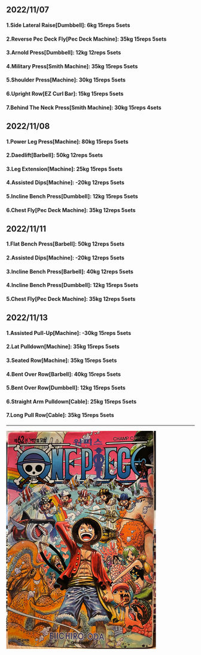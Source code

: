 ## 2022/11/07
#### 1.Side Lateral Raise\[Dumbbell\]: 6kg 15reps 5sets
#### 2.Reverse Pec Deck Fly\[Pec Deck Machine\]: 35kg 15reps 5sets
#### 3.Arnold Press\[Dumbbell\]: 12kg 12reps 5sets
#### 4.Military Press\[Smith Machine\]: 35kg 15reps 5sets
#### 5.Shoulder Press\[Machine\]: 30kg 15reps 5sets
#### 6.Upright Row\[EZ Curl Bar\]: 15kg 15reps 5sets
#### 7.Behind The Neck Press\[Smith Machine\]: 30kg 15reps 4sets

## 2022/11/08
#### 1.Power Leg Press\[Machine\]: 80kg 15reps 5sets
#### 2.Daedlift\[Barbell\]: 50kg 12reps 5sets
#### 3.Leg Extension\[Machine\]: 25kg 15reps 5sets
#### 4.Assisted Dips\[Machine\]: -20kg 12reps 5sets
#### 5.Incline Bench Press\[Dumbbell\]: 12kg 15reps 5sets
#### 6.Chest Fly\[Pec Deck Machine\]: 35kg 12reps 5sets

## 2022/11/11
#### 1.Flat Bench Press\[Barbell\]: 50kg 12reps 5sets
#### 2.Assisted Dips\[Machine\]: -20kg 12reps 5sets
#### 3.Incline Bench Press\[Barbell\]: 40kg 12reps 5sets
#### 4.Incline Bench Press\[Dumbbell\]: 12kg 15reps 5sets
#### 5.Chest Fly\[Pec Deck Machine\]: 35kg 12reps 5sets

## 2022/11/13
#### 1.Assisted Pull-Up\[Machine\]: -30kg 15reps 5sets
#### 2.Lat Pulldown\[Machine\]: 35kg 15reps 5sets
#### 3.Seated Row\[Machine\]: 35kg 15reps 5sets
#### 4.Bent Over Row\[Barbell\]: 40kg 15reps 5sets
#### 5.Bent Over Row\[Dumbbell\]: 12kg 15reps 5sets
#### 6.Straight Arm Pulldown\[Cable\]: 25kg 15reps 5sets
#### 7.Long Pull Row\[Cable\]: 35kg 15reps 5sets

---

<img src='../_resources/__062.png' width='400px' />
